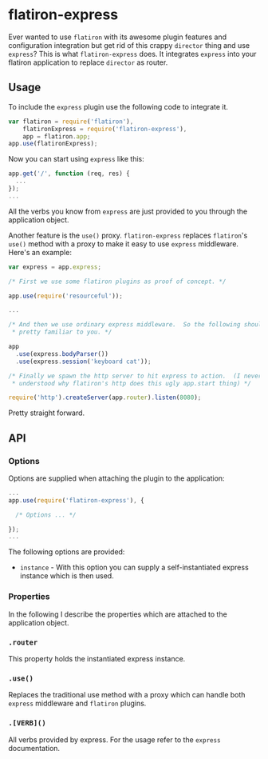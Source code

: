 # flatiron-express

Ever wanted to use `flatiron` with its awesome plugin features and
configuration integration but get rid of this crappy `director` thing and use
`express`?  This is what `flatiron-express` does.  It integrates `express` into
your flatiron application to replace `director` as router.

## Usage

To include the `express` plugin use the following code to integrate it.

```js
var flatiron = require('flatiron'),
    flatironExpress = require('flatiron-express'),
    app = flatiron.app;
app.use(flatironExpress);
```

Now you can start using `express` like this:

```js
app.get('/', function (req, res) {
  ...
});
...
```

All the verbs you know from `express` are just provided to you through the
application object.

Another feature is the `use()` proxy.  `flatiron-express` replaces `flatiron`'s
`use()` method with a proxy to make it easy to use `express` middleware.
Here's an example:

```js
var express = app.express;

/* First we use some flatiron plugins as proof of concept. */

app.use(require('resourceful'));

...

/* And then we use ordinary express middleware.  So the following should be
 * pretty familiar to you. */

app
  .use(express.bodyParser())
  .use(express.session('keyboard cat'));

/* Finally we spawn the http server to hit express to action.  (I never
 * understood why flatiron's http does this ugly app.start thing) */

require('http').createServer(app.router).listen(8080);
```

Pretty straight forward.

## API

### Options

Options are supplied when attaching the plugin to the application:

```js
...
app.use(require('flatiron-express'), {

  /* Options ... */

});
...
```

The following options are provided:

 * `instance` - With this option you can supply a self-instantiated express
   instance which is then used.

### Properties

In the following I describe the properties which are attached to the
application object.

### `.router`

This property holds the instantiated express instance.

### `.use()`

Replaces the traditional use method with a proxy which can handle both
`express` middleware and `flatiron` plugins.

### `.[VERB]()`

All verbs provided by express.  For the usage refer to the `express`
documentation.
